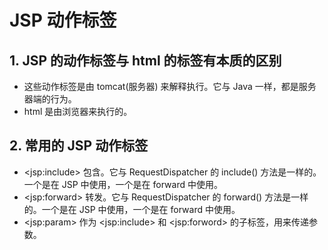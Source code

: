 # JSP 动作标签
## 1. JSP 的动作标签与 html 的标签有本质的区别
   * 这些动作标签是由 tomcat(服务器) 来解释执行。它与 Java 一样，都是服务器端的行为。
   * html 是由浏览器来执行的。
## 2. 常用的 JSP 动作标签
   * \<jsp:include> 包含。它与 RequestDispatcher 的 include() 方法是一样的。一个是在 JSP 中使用，一个是在 forward 中使用。
   * \<jsp:forward> 转发。它与 RequestDispatcher 的 forward() 方法是一样的。一个是在 JSP 中使用，一个是在 forward 中使用。
   * \<jsp:param> 作为 \<jsp:include> 和 \<jsp:forword> 的子标签，用来传递参数。